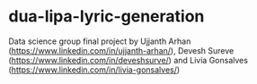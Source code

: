 # dua-lipa-lyric-generation

Data science group final project by Ujjanth Arhan (https://www.linkedin.com/in/ujjanth-arhan/), Devesh Sureve (https://www.linkedin.com/in/deveshsurve/) and Livia Gonsalves (https://www.linkedin.com/in/livia-gonsalves/)
